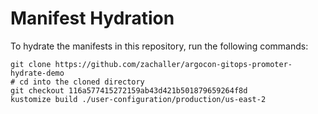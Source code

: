 # Manifest Hydration

To hydrate the manifests in this repository, run the following commands:

```shell
git clone https://github.com/zachaller/argocon-gitops-promoter-hydrate-demo
# cd into the cloned directory
git checkout 116a577415272159ab43d421b501879659264f8d
kustomize build ./user-configuration/production/us-east-2
```
